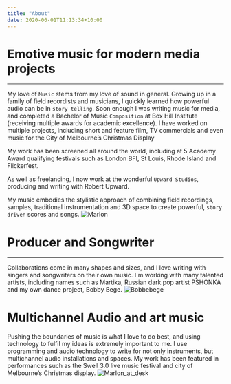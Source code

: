 ```yaml
---
title: "About"
date: 2020-06-01T11:13:34+10:00
---
```

# Emotive music for modern media projects #
---
My love of `Music` stems from my love of sound in general. Growing up in a family of field recordists and musicians, I quickly learned how powerful audio can be in `story telling`. Soon enough I was writing music for media, and completed a Bachelor of Music `Composition` at Box Hill Institute (receiving multiple awards for academic excellence). I have worked on multiple projects, including short and feature film, TV commercials and even music for the City of Melbourne’s Christmas Display

My work has been screened all around the world, including at 5 Academy Award qualifying festivals such as London BFI, St Louis, Rhode Island and Flickerfest.

As well as freelancing, I now work at the wonderful `Upward Studios`, producing and writing with Robert Upward.

My music embodies the stylistic approach of combining field recordings, samples, traditional instrumentation and 3D space to create powerful,  `story driven` scores and songs.
![Marlon](/Marlon2scaled.jpg)

# Producer and Songwriter
---
Collaborations come in many shapes and sizes, and I love writing with singers and songwriters on their own music. I'm working with many talented artists, including names such as Martika, Russian dark pop artist PSHONKA and my own dance project, Bobby Bege.
![Bobbebege](/bb.jpg)


# Multichannel Audio and art music

Pushing the boundaries of music is what I love to do best, and using technology to fulfil my ideas is extremely important to me. I use programming and audio technology to write for not only instruments, but multichannel audio installations and spaces. My work has been featured in performances such as the Swell 3.0 live music festival and city of Melbourne’s Christmas display.
![Marlon_at_desk](/marlon_at_desk.jpg)
